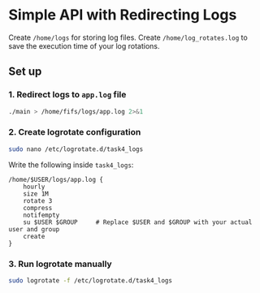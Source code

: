 # Simple API with Redirecting Logs

Create `/home/logs` for storing log files. Create `/home/log_rotates.log` to save the execution time of your log rotations.

## Set up

### 1. Redirect logs to `app.log` file
```bash
./main > /home/fifs/logs/app.log 2>&1
```
### 2. Create logrotate configuration
```bash
sudo nano /etc/logrotate.d/task4_logs
```
Write the following inside `task4_logs`:
````
/home/$USER/logs/app.log {
    hourly
    size 1M
    rotate 3
    compress  
    notifempty
    su $USER $GROUP     # Replace $USER and $GROUP with your actual user and group
    create
}
````
### 3. Run logrotate manually
```bash
sudo logrotate -f /etc/logrotate.d/task4_logs
```
